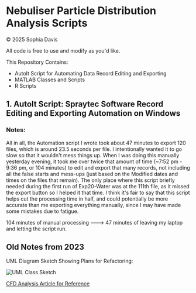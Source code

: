 # Nebuliser Particle Distribution Analysis Scripts
&copy; 2025 Sophia Davis

All code is free to use and modify as you'd like.

This Repository Contains:
- AutoIt Script for Automating Data Record Editing and Exporting
- MATLAB Classes and Scripts
- R Scripts


## 1. AutoIt Script: Spraytec Software Record Editing and Exporting Automation on Windows
### Notes:
All in all, the Automation script I wrote took about 47 minutes to export 120 files, which is around 23.5 seconds per file. I intentionally wanted it to go slow so that it wouldn't mess things up. When I was doing this manually yesterday evening, it took me over twice that amount of time (~7:52 pm - 9:36 pm, or 104 minutes) to edit and export that many records, not including all the false starts and mess-ups (just based on the Modified dates and times on the files that remain). The only place where this script briefly needed during the first run of Exp20-Water was at the 111th file, as it missed the export button so I helped it that time. I think it's fair to say that this script helps cut the processing time in half, and could potentially be more accurate than me exporting everything manually, since I may have made some mistakes due to fatigue.

104 minutes of manual processing ---> 47 minutes of leaving my laptop and letting the script run.

## Old Notes from 2023
UML Diagram Sketch Showing Plans for Refactoring:

![UML Class Sketch](uml_class_sketch.jpg)

[CFD Analysis Article for Reference](https://www.researchgate.net/figure/Magnitude-of-the-normalized-velocity-with-respect-to-the-maximum-local-velocity-at_fig13_318643936)
